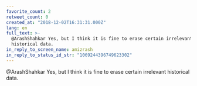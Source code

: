 ```yaml
---
favorite_count: 2
retweet_count: 0
created_at: "2018-12-02T16:31:31.000Z"
lang: en
full_text: >-
  @ArashShahkar Yes, but I think it is fine to erase certain irrelevant
  historical data.
in_reply_to_screen_name: amizrash
in_reply_to_status_id_str: "1069244396749623302"
---
```


@ArashShahkar Yes, but I think it is fine to erase certain irrelevant historical
data.
